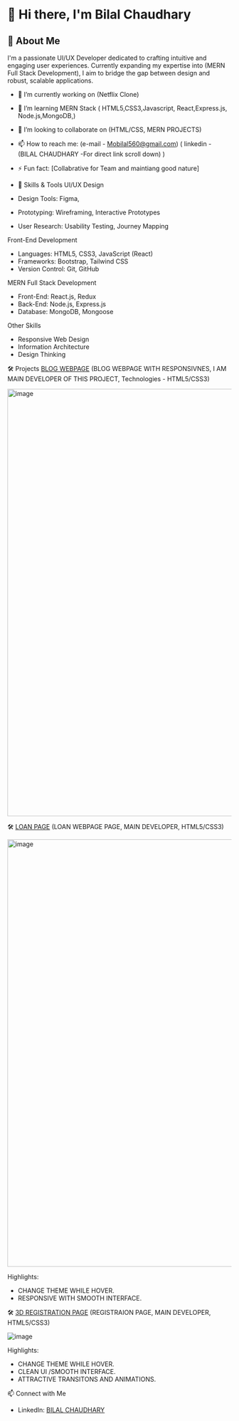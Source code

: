 # 👋 Hi there, I'm Bilal Chaudhary

## 🚀 About Me
I'm a passionate UI/UX Developer dedicated to crafting intuitive and engaging user experiences. Currently expanding my expertise into (MERN Full Stack Development), I aim to bridge the gap between design and robust, scalable applications. 
- 🔭 I’m currently working on (Netflix Clone)
- 🌱 I’m learning MERN Stack ( HTML5,CSS3,Javascript, React,Express.js, Node.js,MongoDB,)
- 👯 I’m looking to collaborate on (HTML/CSS, MERN PROJECTS)
- 📫 How to reach me:  (e-mail - Mobilal560@gmail.com)  ( linkedin -  (BILAL CHAUDHARY -For direct link scroll down) ) 
- ⚡ Fun fact: [Collabrative for Team and maintiang good nature]

- 🎨 Skills & Tools
  UI/UX Design
- Design Tools: Figma, 
- Prototyping: Wireframing, Interactive Prototypes
- User Research: Usability Testing, Journey Mapping

Front-End Development
- Languages: HTML5, CSS3, JavaScript (React)
- Frameworks: Bootstrap, Tailwind CSS
- Version Control: Git, GitHub

MERN Full Stack Development
- Front-End: React.js, Redux
- Back-End: Node.js, Express.js
- Database: MongoDB, Mongoose


Other Skills
- Responsive Web Design
- Information Architecture
- Design Thinking


 🛠️ Projects
 [BLOG WEBPAGE](#) 
(BLOG WEBPAGE WITH RESPONSIVNES, I AM MAIN DEVELOPER OF THIS PROJECT, Technologies - HTML5/CSS3)

<img width="960" alt="image" src="https://github.com/user-attachments/assets/878ba836-4d44-4607-b47e-83bba956e480">




🛠️
[LOAN PAGE](#)
(LOAN WEBPAGE  PAGE, MAIN DEVELOPER, HTML5/CSS3)

<img width="960" alt="image" src="https://github.com/user-attachments/assets/63a2668a-9ea7-45ed-8649-511d67501b6a">


Highlights:

- CHANGE THEME WHILE HOVER.
- RESPONSIVE WITH SMOOTH INTERFACE.
  
🛠️ [3D REGISTRATION  PAGE](#)
(REGISTRAION PAGE, MAIN DEVELOPER, HTML5/CSS3)

![image](https://github.com/user-attachments/assets/4da34763-78f1-49dd-bdb0-820ca8526fb9)


Highlights:

- CHANGE THEME WHILE HOVER.
- CLEAN UI /SMOOTH INTERFACE.
- ATTRACTIVE TRANSITONS AND ANIMATIONS.

 📫 Connect with Me
- LinkedIn: [BILAL CHAUDHARY](https://www.linkedin.com/in/bilal-chaudhary-39a79b27a?utm_source=share&utm_campaign=share_via&utm_content=profile&utm_medium=android_app)




<!---
AB-Code-Hub/AB-Code-Hub is a ✨ special ✨ repository because its `README.md` (this file) appears on your GitHub profile.
You can click the Preview link to take a look at your changes.
--->
